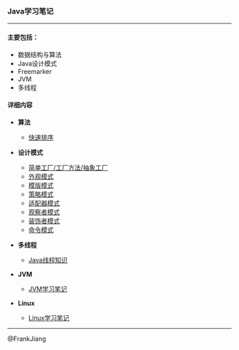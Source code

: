 ### Java学习笔记
---

#### 主要包括：

* 数据结构与算法
* Java设计模式
* Freemarker
* JVM
* 多线程

#### 详细内容

* **算法**
	* [快速排序](note/QuickSort.md)

* **设计模式**
	* [简单工厂/工厂方法/抽象工厂](note/FactoryPattern.md)
	* [外观模式](note/FacadePattern.md)
	* [模版模式](note/TemplatePattern.md)
	* [策略模式](note/StrategyPattern.md)
	* [适配器模式](note/AdapterPattern.md)
	* [观察者模式](note/ObserverPattern.md)
	* [装饰者模式](note/DecoratorPattern.md)
	* [命令模式](note/CommandPattern.md)
	
* **多线程**
	* [Java线程知识](note/JavaThread.md)
	
* **JVM**
	* [JVM学习笔记](note/JVM.md)

* **Linux**
	* [Linux学习笔记](note/Linux.md)
	
---
@FrankJiang
